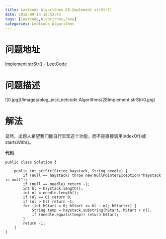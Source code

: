 ```yaml
---
title: Leetcode Algorithms-28.Implement strStr()
date: 2018-09-14 16:53:43
tags: [Leetcode,Algorithms,Java]
categories: Leetcode Algorithms
---
```


# 问题地址

[Implement strStr() - LeetCode](https://leetcode.com/problems/implement-strstr/description/)

# 问题描述

![0.jpg](/images/blog_pic/Leetcode Algorithms/28Implement strStr/0.jpg)

<!-- more -->

# 解法

显然，出题人希望我们能自行实现这个功能，而不是直接调用indexOf()或startsWith()。

**代码**

```
public class Solution {

    public int strStr(String haystack, String needle) {
        if (null == haystack) throw new NullPointerException("haystack is null");
        if (null == needle) return -1;
        int hl = haystack.length();
        int nl = needle.length();
        if (nl == 0) return 0;
        if (nl > hl) return -1;
        for (int hStart = 0; hStart <= hl - nl; hStart++) {
            String temp = haystack.substring(hStart, hStart + nl);
            if (needle.equals(temp)) return hStart;
        }
        return -1;
    }
}
```